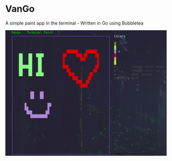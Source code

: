 # VanGo

A simple paint app in the terminal - Written in Go using Bubbletea

![demo](public/demo.png)
